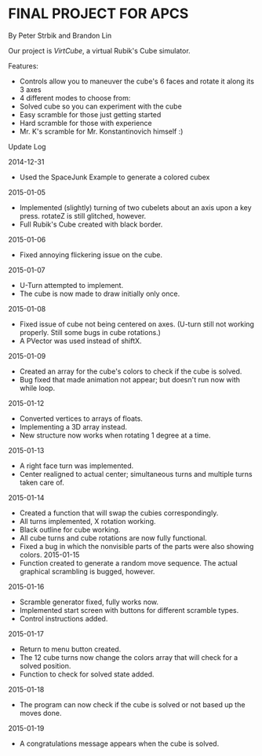 FINAL PROJECT FOR APCS
====
By Peter Strbik and Brandon Lin

Our project is *VirtCube*, a virtual Rubik's Cube simulator.

Features:
- Controls allow you to maneuver the cube's 6 faces and rotate it along its 3 axes
- 4 different modes to choose from:
 - Solved cube so you can experiment with the cube
 - Easy scramble for those just getting started
 - Hard scramble for those with experience
 - Mr. K's scramble for Mr. Konstantinovich himself :)


Update Log

2014-12-31
- Used the SpaceJunk Example to generate a colored cubex

2015-01-05
- Implemented (slightly) turning of two cubelets about an axis upon a key press. rotateZ is still glitched, however.
- Full Rubik's Cube created with black border.

2015-01-06
- Fixed annoying flickering issue on the cube.

2015-01-07
- U-Turn attempted to implement.
- The cube is now made to draw initially only once.

2015-01-08
- Fixed issue of cube not being centered on axes. (U-turn still not working properly. Still some bugs in cube rotations.)
- A PVector was used instead of shiftX.

2015-01-09
- Created an array for the cube's colors to check if the cube is solved.
- Bug fixed that made animation not appear; but doesn't run now with while loop.

2015-01-12
- Converted vertices to arrays of floats.
- Implementing a 3D array instead.
- New structure now works when rotating 1 degree at a time.

2015-01-13
- A right face turn was implemented.
- Center realigned to actual center; simultaneous turns and multiple turns taken care of.

2015-01-14
- Created a function that will swap the cubies correspondingly.
- All turns implemented, X rotation working.
- Black outline for cube working.
- All cube turns and cube rotations are now fully functional.
- Fixed a bug in which the nonvisible parts of the parts were also showing colors.
 2015-01-15
 - Function created to generate a random move sequence. The actual graphical scrambling is bugged, however.

2015-01-16
- Scramble generator fixed, fully works now.
- Implemented start screen with buttons for different scramble types.
- Control instructions added.

2015-01-17
- Return to menu button created.
- The 12 cube turns now change the colors array that will check for a solved position.
- Function to check for solved state added.

2015-01-18
- The program can now check if the cube is solved or not based up the moves done.

2015-01-19
- A congratulations message appears when the cube is solved.
